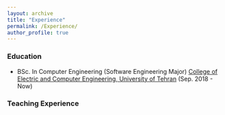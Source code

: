 ```yaml
---
layout: archive
title: "Experience"
permalink: /Experience/
author_profile: true
---
```


### Education
- BSc. In Computer Engineering (Software Engineering Major) [College of Electric and Computer Engineering, University of Tehran](https://ece.ut.ac.ir/) (Sep. 2018 - Now)

### Teaching Experience
